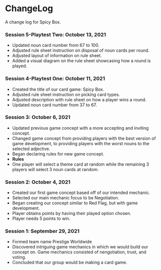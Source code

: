 # ChangeLog
A change log for Spicy Box.

### Session 5-Playtest Two: October 13, 2021
* Updated noun card number from 67 to 100.
* Adjusted rule sheet instruction on disposal of noun cards per round.
* Adjusted layout of information on rule sheet.
* Added a visual diagram on the rule sheet showcasing how a round is played.

### Session 4-Playtest One: October 11, 2021
* Created the title of our card game: Spicy Box.
* Adjusted rule sheet instruction on picking card types.
* Adjusted description with rule sheet on how a player wins a round.
* Updated noun card number from 37 to 67.

### Session 3: October 6, 2021
* Updated previous game concept with a more accepting and inviting concept.
* Changed game concept from providing players with the best version of game development, to providing players with the worst nouns to the selected adjective.
* Began declaring rules for new game concept.
* **Rules**
* One player will select a theme card at random while the remaining 3 players will select 3 noun cards at random.

### Session 2: October 4, 2021
* Created our first game concept based off of our intended mechanic.
* Selected our main mechanic focus to be Negotiation.
* Began creating our concept similar to Red Flag, but with game development.
* Player obtains points by having their played option chosen.
* Player needs 5 points to win.

### Session 1: September 29, 2021
* Formed team name Prestige Worldwide
* Discovered intriguing game mechanics in which we would build our concept on. Game mechanics consisted of nengotiation, trust, and voting.
* Concluded that our group would be making a card game.

